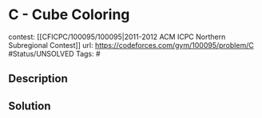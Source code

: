 # C - Cube Coloring

contest: [[CFICPC/100095/100095|2011-2012 ACM ICPC Northern Subregional Contest]]
url: https://codeforces.com/gym/100095/problem/C
#Status/UNSOLVED
Tags: #

## Description

## Solution

